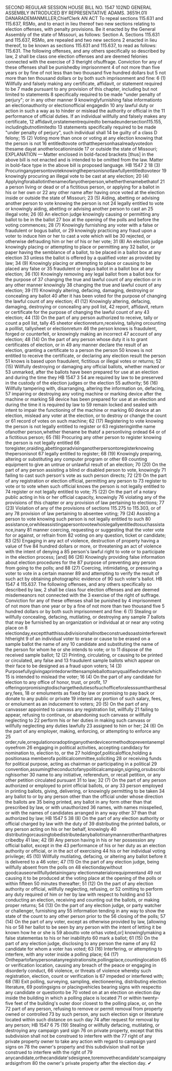 SECOND REGULAR SESSION
HOUSE BILL NO. 1547
102ND GENERAL ASSEMBLY
INTRODUCED BY REPRESENTATIVE ADAMS.
3651H.01I DANARADEMANMILLER,ChiefClerk
AN ACT
To repeal sections 115.631 and 115.637, RSMo, and to enact in lieu thereof two new sections
relating to election offenses, with penalty provisions.
Be it enacted by the General Assembly of the state of Missouri, as follows:
Section A. Sections 115.631 and 115.637, RSMo, are repealed and two new sections
2 enacted in lieu thereof, to be known as sections 115.631 and 115.637, to read as follows:
115.631. The following offenses, and any others specifically so described by law,
2 shall be class one election offenses and are deemed felonies connected with the exercise of
3 theright ofsuffrage. Conviction for any of these offenses shall be punishedby imprisonment
4 of not more than five years or by fine of not less than two thousand five hundred dollars but
5 not more than ten thousand dollars or by both such imprisonment and fine:
6 (1) Willfully and falsely making any certificate, affidavit, or statement required to be
7 made pursuant to any provision of this chapter, including but not limited to statements
8 specifically required to be made "under penalty of perjury"; or in any other manner
9 knowinglyfurnishing false informationto an electionauthority or electionofficial engagedin
10 any lawful duty or action in such a way as to hinder or mislead the authority or official in the
11 performance of official duties. If an individual willfully and falsely makes any certificate,
12 affidavit,orstatementrequiredto bemadeundersection115.155, includingbutnotlimitedto
13 statements specifically required to be made "under penalty of perjury", such individual shall
14 be guilty of a class D felony;
15 (2) Voting more than once or voting at any election knowing that the person is not
16 entitledtovote orthatthepersonhasalreadyvotedon thesame dayat anotherlocationinside
17 or outside the state of Missouri;
EXPLANATION — Matter enclosed in bold-faced brackets [thus] in the above bill is not enacted and is
intended to be omitted from the law. Matter in bold-face type in the above bill is proposed language.
HB 1547 2
18 (3) Procuringanypersontovoteknowingthepersonisnotlawfullyentitledtovoteor
19 knowingly procuring an illegal vote to be cast at any election;
20 (4) Applyingforaballotinthenameofanyotherperson,whetherthenamebethatof
21 a person living or dead or of a fictitious person, or applying for a ballot in his or her own or
22 any other name after having once voted at the election inside or outside the state of Missouri;
23 (5) Aiding, abetting or advising another person to vote knowing the person is not
24 legally entitled to vote or knowingly aiding, abetting or advising another person to cast an
25 illegal vote;
26 (6) An election judge knowingly causing or permitting any ballot to be in the ballot
27 box at the opening of the polls and before the voting commences;
28 (7) Knowingly furnishing any voter with a false or fraudulent or bogus ballot, or
29 knowingly practicing any fraud upon a voter to induce him or her to cast a vote which will be
30 rejected, or otherwise defrauding him or her of his or her vote;
31 (8) An election judge knowingly placing or attempting to place or permitting any
32 ballot, or paper having the semblance of a ballot, to be placed in a ballot box at any election
33 unless the ballot is offered by a qualified voter as provided by law;
34 (9) Knowingly placing or attempting to place or causing to be placed any false or
35 fraudulent or bogus ballot in a ballot box at any election;
36 (10) Knowingly removing any legal ballot from a ballot box for the purpose of
37 changing the true and lawful count of any election or in any other manner knowingly
38 changing the true and lawful count of any election;
39 (11) Knowingly altering, defacing, damaging, destroying or concealing any ballot
40 after it has been voted for the purpose of changing the lawful count of any election;
41 (12) Knowingly altering, defacing, damaging, destroying or concealing any poll list,
42 report, affidavit, return or certificate for the purpose of changing the lawful count of any
43 election;
44 (13) On the part of any person authorized to receive, tally or count a poll list, tally
45 sheetor electionreturn,receiving, tallying orcounting a polllist, tallysheet or electionreturn
46 the person knows is fraudulent, forged or counterfeit, or knowingly making an incorrect
47 account of any election;
48 (14) On the part of any person whose duty it is to grant certificates of election, or in
49 any manner declare the result of an election, granting a certificate to a person the person
50 knows is not entitled to receive the certificate, or declaring any election result the person
51 knows is based upon fraudulent, fictitious or illegal votes or returns;
52 (15) Willfully destroying or damaging any official ballots, whether marked or
53 unmarked, after the ballots have been prepared for use at an election and during the time they
HB 1547 3
54 are required by law to be preserved in the custody of the election judges or the election
55 authority;
56 (16) Willfully tampering with, disarranging, altering the information on, defacing,
57 impairing or destroying any voting machine or marking device after the machine or marking
58 device has been prepared for use at an election and during the time it is required by law to
59 remain locked and sealed with intent to impair the functioning of the machine or marking
60 device at an election, mislead any voter at the election, or to destroy or change the count or
61 record of votes on such machine;
62 (17) Registering to vote knowing the person is not legally entitled to register or
63 registeringinthe name ofanother person,whether thename be thatof a personliving ordead
64 or of a fictitious person;
65 (18) Procuring any other person to register knowing the person is not legally entitled
66 toregister,oraiding,abettingoradvisinganotherpersontoregisterknowing thepersonisnot
67 legally entitled to register;
68 (19) Knowingly preparing, altering or substituting any computer program or other
69 counting equipment to give an untrue or unlawful result of an election;
70 (20) On the part of any person assisting a blind or disabled person to vote, knowingly
71 failing to cast such person's vote as such person directs;
72 (21) On the part of any registration or election official, permitting any person to
73 register to vote or to vote when such official knows the person is not legally entitled to
74 register or not legally entitled to vote;
75 (22) On the part of a notary public acting in his or her official capacity, knowingly
76 violating any of the provisions of this chapter or any provision of law pertaining to elections;
77 (23) Violation of any of the provisions of sections 115.275 to 115.303, or of any
78 provision of law pertaining to absentee voting;
79 (24) Assisting a person to vote knowing such person is not legally entitled to such
80 assistance,orwhileassistingapersontovotewhoislegallyentitledtosuchassistance,inany
81 manner coercing, requesting or suggesting that the voter vote for or against, or refrain from
82 voting on any question, ticket or candidate;
83 (25) Engaging in any act of violence, destruction of property having a value of five
84 hundred dollars or more, or threatening an act of violence with the intent of denying a
85 person's lawful right to vote or to participate in the election process; [and]
86 (26) Knowingly providing false information about election procedures for the
87 purpose of preventing any person from going to the polls; and
88 (27) Coercing, intimidating, or pressuring a voter to vote in a certain manner
89 and attempting to verify the result of such act by obtaining photographic evidence of
90 such voter's ballot.
HB 1547 4
115.637. The following offenses, and any others specifically so described by law,
2 shall be class four election offenses and are deemed misdemeanors not connected with the
3 exercise of the right of suffrage. Conviction for any of these offenses shall be punished by
4 imprisonment of not more than one year or by a fine of not more than two thousand five
5 hundred dollars or by both such imprisonment and fine:
6 (1) Stealing or willfully concealing, defacing, mutilating, or destroying any sample
7 ballots that may be furnished by an organization or individual at or near any voting place on
8 electionday,exceptthatthissubdivisionshallnotbeconstruedsoastointerferewiththeright
9 of an individual voter to erase or cause to be erased on a sample ballot the name of any
10 candidate and substituting the name of the person for whom he or she intends to vote; or to
11 dispose of the received sample ballot;
12 (2) Printing, circulating, or causing to be printed or circulated, any false and
13 fraudulent sample ballots which appear on their face to be designed as a fraud upon voters;
14 (3) Purposefullygivingaprintedorwrittensampleballottoanyqualifiedvoterwhich
15 is intended to mislead the voter;
16 (4) On the part of any candidate for election to any office of honor, trust, or profit,
17 offeringorpromisingtodischargethedutiesofsuchofficeforalesssumthanthesalary,fees,
18 or emoluments as fixed by law or promising to pay back or donate to any public or private
19 interest any portion of such salary, fees, or emolument as an inducement to voters;
20 (5) On the part of any canvasser appointed to canvass any registration list, willfully
21 failing to appear, refusing to continue, or abandoning such canvass or willfully neglecting to
22 perform his or her duties in making such canvass or willfully neglecting any duties lawfully
23 assigned to him or her;
24 (6) On the part of any employer, making, enforcing, or attempting to enforce any
25 order,rule,orregulationoradoptinganyotherdeviceormethodtopreventanemployeefrom
26 engaging in political activities, accepting candidacy for nomination to, election to, or the
27 holdingof,politicaloffice,holding a positionasa memberofa politicalcommittee,soliciting
28 or receiving funds for political purpose, acting as chairman or participating in a political
29 convention,assumingtheconductofanypoliticalcampaign,signing,orsubscribinghisorher
30 name to any initiative, referendum, or recall petition, or any other petition circulated pursuant
31 to law;
32 (7) On the part of any person authorized or employed to print official ballots, or any
33 person employed in printing ballots, giving, delivering, or knowingly permitting to be taken
34 any ballot to or by any person other than the official under whose direction the ballots are
35 being printed, any ballot in any form other than that prescribed by law, or with unauthorized
36 names, with names misspelled, or with the names of candidates arranged in any way other
37 than that authorized by law;
HB 1547 5
38 (8) On the part of any election authority or official charged by law with the duty of
39 distributing the printed ballots, or any person acting on his or her behalf, knowingly
40 distributingorcausingtobedistributedanyballotinanymannerotherthanthatprescribedby
41 law;
42 (9) Any person having in his or her possession any official ballot, except in the
43 performance of his or her duty as an election authority or official, or in the act of exercising
44 his or her individual voting privilege;
45 (10) Willfully mutilating, defacing, or altering any ballot before it is delivered to a
46 voter;
47 (11) On the part of any election judge, being willfully absent from the polls on
48 electiondaywithout goodcauseorwillfullydetainingany electionmaterialorequipmentand
49 not causing it to be produced at the voting place at the opening of the polls or within fifteen
50 minutes thereafter;
51 (12) On the part of any election authority or official, willfully neglecting, refusing, or
52 omitting to perform any duty required of him or her by law with respect to holding and
53 conducting an election, receiving and counting out the ballots, or making proper returns;
54 (13) On the part of any election judge, or party watcher or challenger, furnishing any
55 information tending in any way to show the state of the count to any other person prior to the
56 closing of the polls;
57 (14) On the part of any voter, except as otherwise provided by law, [allowing his or
58 her ballot to be seen by any person with the intent of letting it be known how he or she is
59 aboutto vote orhas voted,or] knowinglymaking a false statementas to his or her inabilityto
60 mark a ballot;
61 (15) On the part of any election judge, disclosing to any person the name of any
62 candidate for whom a voter has voted;
63 (16) Interfering, or attempting to interfere, with any voter inside a polling place;
64 (17) Onthepartofanypersonatanyregistrationsite,pollingplace,countinglocation
65 or verification location, causing any breach of the peace or engaging in disorderly conduct,
66 violence, or threats of violence whereby such registration, election, count or verification is
67 impeded or interfered with;
68 (18) Exit polling, surveying, sampling, electioneering, distributing election literature,
69 postingsigns or placingvehicles bearing signs with respectto any candidate or questionto be
70 voted on at an election on election day inside the building in which a polling place is located
71 or within twenty-five feet of the building's outer door closest to the polling place, or, on the
72 part of any person, refusing to remove or permit removal from property owned or controlled
73 by such person, any such election sign or literature located within such distance on such day
74 after request for removal by any person;
HB 1547 6
75 (19) Stealing or willfully defacing, mutilating, or destroying any campaign yard sign
76 on private property, except that this subdivision shall not be construed to interfere with the
77 right of any private property owner to take any action with regard to campaign yard signs on
78 the owner's property and this subdivision shall not be construed to interfere with the right of
79 anycandidate,orthecandidate'sdesignee,toremovethecandidate'scampaignyardsignfrom
80 the owner's private property after the election day.
✔